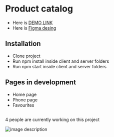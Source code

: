 # Product catalog

- Here is [DEMO LINK](https://fe-jul22-team7.github.io/product_catalog/)
- Here is [Figma desing](https://www.figma.com/file/7JTa0q8n3dTSAyMNaA0u8o/Phone-catalog-(V2)-Rounded-Style-3?node-id=0%3A1)

## Installation

- Clone project
- Run npm install inside client and server folders
- Run npm start inside client and server folders

## Pages in development

- Home page
- Phone page
- Favourites
##
4 people are currently working on this project


![image description](https://thumbs.dreamstime.com/b/phone-shop-logo-design-template-gadget-135331058.jpg)

